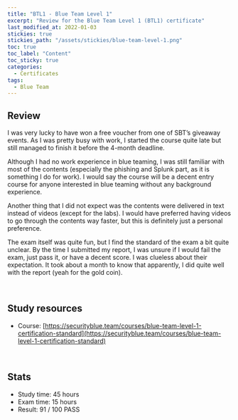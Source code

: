 ```yaml
---
title: "BTL1 - Blue Team Level 1"
excerpt: "Review for the Blue Team Level 1 (BTL1) certificate"
last_modified_at: 2022-01-03
stickies: true
stickies_path: "/assets/stickies/blue-team-level-1.png"
toc: true
toc_label: "Content"
toc_sticky: true
categories:
  - Certificates
tags:
  - Blue Team
---
```


## Review
I was very lucky to have won a free voucher from one of SBT’s giveaway events. As I was pretty busy with work, I started the course quite late but still managed to finish it before the 4-month deadline.

Although I had no work experience in blue teaming, I was still familiar with most of the contents (especially the phishing and Splunk part, as it is something I do for work). I would say the course will be a decent entry course for anyone interested in blue teaming without any background experience.

Another thing that I did not expect was the contents were delivered in text instead of videos (except for the labs). I would have preferred having videos to go through the contents way faster, but this is definitely just a personal preference.

The exam itself was quite fun, but I find the standard of the exam a bit quite unclear. By the time I submitted my report, I was unsure if I would fail the exam, just pass it, or have a decent score. I was clueless about their expectation. It took about a month to know that apparently, I did quite well with the report (yeah for the gold coin).

<br>

## Study resources
- Course: [https://securityblue.team/courses/blue-team-level-1-certification-standard](https://securityblue.team/courses/blue-team-level-1-certification-standard)

<br>

## Stats
- Study time: 45 hours
- Exam time: 15 hours
- Result: 91 / 100 PASS

<br>